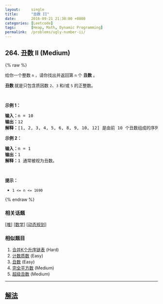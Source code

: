 ```yaml
---
layout:     single
title:      "丑数 II"
date:       2016-09-21 21:30:00 +0800
categories: [Leetcode]
tags:       [Heap, Math, Dynamic Programming]
permalink:  /problems/ugly-number-ii/
---
```


## 264. 丑数 II (Medium)

{% raw %}

<p>给你一个整数 <code>n</code> ，请你找出并返回第 <code>n</code> 个 <strong>丑数</strong> 。</p>

<p><strong>丑数 </strong>就是只包含质因数 <code>2</code>、<code>3</code> 和/或 <code>5</code> 的正整数。</p>

<p> </p>

<p><strong>示例 1：</strong></p>

<pre>
<strong>输入：</strong>n = 10
<strong>输出：</strong>12
<strong>解释：</strong>[1, 2, 3, 4, 5, 6, 8, 9, 10, 12] 是由前 10 个丑数组成的序列。
</pre>

<p><strong>示例 2：</strong></p>

<pre>
<strong>输入：</strong>n = 1
<strong>输出：</strong>1
<strong>解释：</strong>1 通常被视为丑数。
</pre>

<p> </p>

<p><strong>提示：</strong></p>

<ul>
	<li><code>1 <= n <= 1690</code></li>
</ul>

{% endraw %}

### 相关话题
  [[堆](https://github.com/openset/leetcode/tree/master/tag/heap/README.md)]
  [[数学](https://github.com/openset/leetcode/tree/master/tag/math/README.md)]
  [[动态规划](https://github.com/openset/leetcode/tree/master/tag/dynamic-programming/README.md)]

### 相似题目
  1. [合并K个升序链表](/problems/merge-k-sorted-lists) (Hard)
  1. [计数质数](/problems/count-primes) (Easy)
  1. [丑数](/problems/ugly-number) (Easy)
  1. [完全平方数](/problems/perfect-squares) (Medium)
  1. [超级丑数](/problems/super-ugly-number) (Medium)

---

## [解法](https://github.com/openset/leetcode/tree/master/problems/ugly-number-ii)
